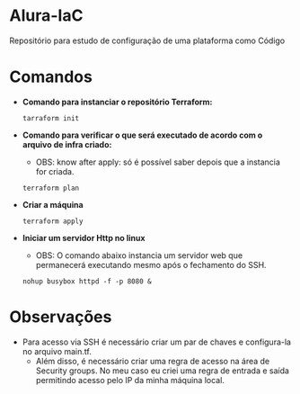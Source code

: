 # Alura-IaC
Repositório para estudo de configuração de uma plataforma como Código

# Comandos
 - **Comando para instanciar o repositório Terraform:**
    ~~~~
    tarraform init
    ~~~~
 - **Comando para verificar o que será executado de acordo com o arquivo de infra criado:**
    - OBS: know after apply: só é possível 
    saber depois que a instancia for criada.

    ~~~~
    terraform plan
    ~~~~
- **Criar a máquina**
    ~~~~
    terraform apply
    ~~~~

- **Iniciar um servidor Http no linux**
    - OBS: O comando abaixo instancia um servidor web que permanecerá executando mesmo após o fechamento do SSH.
    ~~~~
    nohup busybox httpd -f -p 8080 &
    ~~~~

# Observações

- Para acesso via SSH é necessário criar um par de chaves e configura-la no arquivo main.tf.
    - Além disso, é necessário criar uma regra de acesso na área de Security groups. No meu caso eu criei uma regra de entrada e saída permitindo acesso pelo IP da minha máquina local.